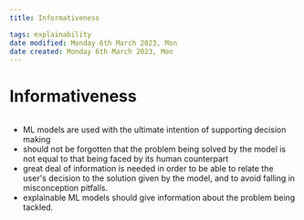 ```yaml
---
title: Informativeness

tags: explainability 
date modified: Monday 6th March 2023, Mon
date created: Monday 6th March 2023, Mon
---
```


# Informativeness
```toc
```

- ML models are used with the ultimate intention of supporting decision making
- should not be forgotten that the problem being solved by the model is not equal to that being faced by its human counterpart
- great deal of information is needed in order to be able to relate the user's decision to the solution given by the model, and to avoid falling in misconception pitfalls.
- explainable ML models should give information about the problem being tackled.



